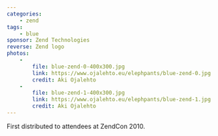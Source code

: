 ```yaml
---
categories:
    - zend
tags:
    - blue
sponsor: Zend Technologies
reverse: Zend logo
photos:
    -
        file: blue-zend-0-400x300.jpg
        link: https://www.ojalehto.eu/elephpants/blue-zend-0.jpg
        credit: Aki Ojalehto
    -
        file: blue-zend-1-400x300.jpg
        link: https://www.ojalehto.eu/elephpants/blue-zend-1.jpg
        credit: Aki Ojalehto
---
```

First distributed to attendees at ZendCon 2010.

